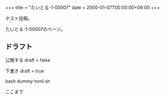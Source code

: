 +++
title = "たいとる-1-00007"
date = 2000-01-07T00:00:00+09:00
+++

テスト投稿。

たいとる-1-00007のページ。


## ドラフト

公開する
draft = false

下書き
draft = true

bash dummy-toml.sh

ここまで
